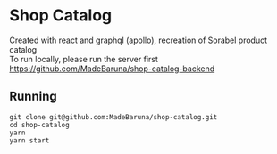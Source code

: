 # Shop Catalog

Created with react and graphql (apollo), recreation of Sorabel product catalog  
To run locally, please run the server first https://github.com/MadeBaruna/shop-catalog-backend

## Running
```
git clone git@github.com:MadeBaruna/shop-catalog.git
cd shop-catalog 
yarn
yarn start
```
